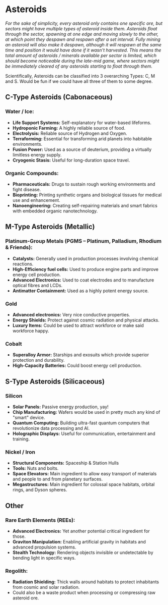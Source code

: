 # Asteroids

*For the sake of simplicity, every asteroid only contains one specific ore, but sectors might have multiple types of
asteroid inside them. Asteroids float through the sector, spawning at one edge and moving slowly to the other, at which
point they despawn and respawn after a set interval. Fully mining an asteroid will also make it despawn, although it
will respawn at the same time and position it would have done if it wasn't harvested. This means the total amount of
asteroids / minerals available per sector is limited, which should become noticeable during the late-mid game, where sectors might be immediately cleared of any asteroids starting to float through them.*

Scientifically, Asteroids can be classified into 3 overarching Types: C, M and S. Would be fun if we could have all
three of them to some degree.

## C-Type Asteroids (Cabonaceous)

### Water / Ice:
- **Life Support Systems:** Self-explanatory for water-based lifeforms.
- **Hydroponic Farming:** A highly reliable source of food.
- **Electrolysis:** Reliable source of Hydrogen and Oxygen.
- **Terraforming:** Essential for transforming arid planets into habitable environments.
- **Fusion Power:** Used as a source of deuterium, providing a virtually limitless energy supply.
- **Cryogenic Stasis:** Useful for long-duration space travel.

### Organic Compounds:
- **Pharmaceuticals:** Drugs to sustain rough working environments and fight disease.
- **Bioprinting:** Printing synthetic organs and biological tissues for medical use and enhancement.
- **Nanoengineering:** Creating self-repairing materials and smart fabrics with embedded organic nanotechnology.

## M-Type Asteroids (Metallic)

### Platinum-Group Metals (PGMS – Platinum, Palladium, Rhodium & Friends):
- **Catalysts:** Generally used in production processes involving chemical reactions.
- **High-Efficiency fuel cells:** Used to produce engine parts and improve energy cell production.
- **Advanced Electronics:** Used to coat electrodes and to manufacture optical fibres and LCDs.
- **Antimatter Containment:** Used as a highly potent energy source.
  
### Gold
- **Advanced electronics:** Very nice conductive properties.
- **Energy Shields:** Protect against cosmic radiation and physical attacks.
- **Luxury Items:** Could be used to attract workforce or make said workforce happy.

### Cobalt
- **Superalloy Armor:** Starships and exosuits which provide superior protection and durability.
- **High-Capacity Batteries:** Could boost energy cell production.

## S-Type Asteroids (Silicaceous)

### Silicon
- **Solar Panels:** Passive energy production, yay!
- **Chip Manufacturing:** Wafers would be used in pretty much any kind of "smart" device.
- **Quantum Computing:** Building ultra-fast quantum computers that revolutionize data processing and AI.
- **Holographic Displays:** Useful for communication, entertainment and training.

### Nickel / Iron
- **Structural Components:** Spaceship & Station Hulls
- **Tools:** Nuts and bolts.
- **Space Elevators:** Main ingredient to allow easy transport of materials and people to and from planetary surfaces.
- **Megastructures:** Main ingredient for colossal space habitats, orbital rings, and Dyson spheres.

## Other
### Rare Earth Elements (REEs):
- **Advanced Electronics:** Yet another potential critical ingredient for those.
- **Graviton Manipulation:** Enabling artificial gravity in habitats and advanced propulsion systems.
- **Stealth Technology:** Rendering objects invisible or undetectable by bending light in specific ways.

### Regolith:
- **Radiation Shielding:** Thick walls around habitats to protect inhabitants from cosmic and solar radiation.
- Could also be a waste product when processing or compressing raw asteroid ore.
